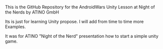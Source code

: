 This is the GitHub Repository for the AndroidWars Unity Lesson at Night of the Nerds by ATINO GmbH

Its is just for learning Unity propose.
I will add from time to time more Examples.

It was for ATINO "Night of the Nerd" presentation how to start a simple unity game.
